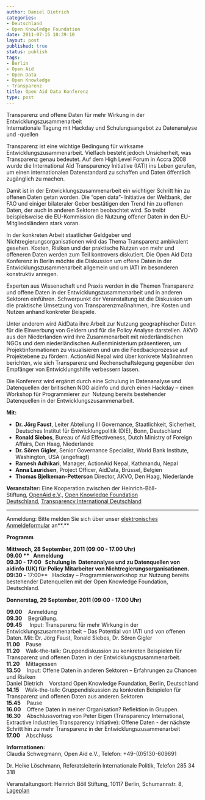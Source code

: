 ```yaml
---
author: Daniel Dietrich
categories:
- Deutschland
- Open Knowledge Foundation
date: 2011-07-15 10:39:10
layout: post
published: true
status: publish
tags:
- Berlin
- Open Aid
- Open Data
- Open Knowledge
- Transparenz
title: Open Aid Data Konferenz
type: post
---
```


Transparenz und offene Daten für mehr Wirkung in der Entwicklungszusammenarbeit  
Internationale Tagung mit Hackday und Schulungsangebot zu Datenanalyse und -quellen

Transparenz ist eine wichtige Bedingung für wirksame Entwicklungszusammenarbeit. Vielfach besteht jedoch Unsicherheit, was Transparenz genau bedeutet. Auf dem High Level Forum in Accra 2008 wurde die International Aid Transparency Initiative (IATI) ins Leben gerufen, um einen internationalen Datenstandard zu schaffen und Daten öffentlich zugänglich zu machen.

Damit ist in der Entwicklungszusammenarbeit ein wichtiger Schritt hin zu offenen Daten getan worden. Die “open data”- Initiative der Weltbank, der FAO und einiger bilateraler Geber bestätigen den Trend hin zu offenen Daten, der auch in anderen Sektoren beobachtet wird. So treibt beispielsweise die EU-Kommission die Nutzung offener Daten in den EU-Mitgliedsländern stark voran.

In der konkreten Arbeit staatlicher Geldgeber und Nichtregierungsorganisationen wird das Thema Transparenz ambivalent gesehen. Kosten, Risiken und der praktische Nutzen von mehr und offeneren Daten werden zum Teil kontrovers diskutiert. Die Open Aid Data Konferenz in Berlin möchte die Diskussion um offene Daten in der Entwicklungszusammenarbeit allgemein und um IATI im besonderen konstruktiv anregen.

Experten aus Wissenschaft und Praxis werden in die Themen Transparenz und offene Daten in der Entwicklungszusammenarbeit und in anderen Sektoren einführen. Schwerpunkt der Veranstaltung ist die Diskussion um die praktische Umsetzung von Transparenzmaßnahmen, ihre Kosten und Nutzen anhand konkreter Beispiele.

Unter anderem wird AidData ihre Arbeit zur Nutzung geographischer Daten für die Einwerbung von Geldern und für die Policy Analyse darstellen. AKVO aus den Niederlanden wird ihre Zusammenarbeit mit niederländischen NGOs und dem niederländischen Außenministerium präsentieren, um Projektinformationen zu visualisieren und um die Feedbackprozesse auf Projektebene zu fördern. ActionAid Nepal wird über konkrete Maßnahmen berichten, wie sich Transparenz und Rechenschaftslegung gegenüber den Empfänger von Entwicklungshilfe verbessern lassen.

Die Konferenz wird ergänzt durch eine Schulung in Datenanalyse und Datenquellen der britischen NGO aidinfo und durch einen Hackday – einen Workshop für Programmierer zur  Nutzung bereits bestehender Datenquellen in der Entwicklungszusammenarbeit.

**Mit:**

* **Dr. Jörg Faust**, Leiter Abteilung III Governance, Staatlichkeit, Sicherheit, Deutsches Institut für Entwicklungpolitik (DIE), Bonn, Deutschland  
* **Ronald Siebes**, Bureau of Aid Effectiveness, Dutch Ministry of Foreign Affairs, Den Haag, Niederlande  
* **Dr. Sören Gigler**, Senior Governance Specialist, World Bank Institute, Washington, USA (angefragt)  
* **Ramesh Adhikari**, Manager, ActionAid Nepal, Kathmandu, Nepal  
* **Anna Lauridsen**, Project Officer, AidData, Brüssel, Belgien  
* **Thomas Bjelkeman-Petterson** Director, AKVO, Den Haag, Niederlande

**Veranstalter:** Eine Kooperation zwischen der Heinrich-Böll-Stiftung, [OpenAid e.V](http://www.openaid.de/)., [Open Knowledge Foundation Deutschland](http://okfn.de/), [Transparency International Deutschland](http://transparency.de/)  
****

Anmeldung: Bitte melden Sie sich über unser [elektronisches Anmeldeformular](http://www.boell.de/calendar/VA-genform-de.aspx?evtid=10058&returnurl=/index.html) an**.**

**Programm**

**Mittwoch, 28 September, 2011 (09:00 - 17.00 Uhr)**  
**09.00 **   Anmeldung  
**09.30 - 17:00**   Schulung in  Datenanalyse und zu Datenquellen von aidinfo (UK) für Policy Mitarbeiter von Nichtregierungsorganisationen.  
**09:30** -** 17:00**   Hackday – Programmierworkshop zur Nutzung bereits bestehender Datenquellen mit der Open Knowledge Foundation, Deutschland.

**Donnerstag, 29 September, 2011 (09:00 - 17.00 Uhr)**

**09.00**    Anmeldung  
**09.30**    Begrüßung.  
**09.45**     Input: Transparenz für mehr Wirkung in der Entwicklungszusammenarbeit – Das Potential von IATI und von offenen Daten. Mit: Dr. Jörg Faust, Ronald Siebes, Dr. Sören Gigler  
**11.00**    Pause  
**11.20**    Walk-the-talk: Gruppendiskussion zu konkreten Beispielen für Transparenz und offenen Daten in der Entwicklungszusammenarbeit.  
**11.20**    Mittagessen  
**13.50**    Input: Offene Daten in anderen Sektoren – Erfahrungen zu Chancen und Risiken  
Daniel Dietrich    Vorstand Open Knowledge Foundation, Berlin, Deutschland  
**14.15**    Walk-the-talk: Gruppendiskussion zu konkreten Beispielen für Transparenz und offenen Daten aus anderen Sektoren  
**15.45**    Pause  
**16.00**    Offene Daten in meiner Organisation? Reflektion in Gruppen.  
**16.30**    Abschlussvortrag von Peter Eigen (Transparency International, Extractive Industries Transparency Initiative): Offene Daten - der nächste Schritt hin zu mehr Transparenz in der Entwicklungszusammenarbeit  
**17.00**    Abschluss

**Informationen:**  
Claudia Schwegmann, Open Aid e.V., Telefon: +49-(0)5130-609691

Dr. Heike Löschmann, Referatsleiterin Internationale Politik, Telefon 285 34 318

Veranstaltungsort: Heinrich Böll Stiftung, 10117 Berlin, Schumannstr. 8, [Lageplan](http://www.openstreetmap.de/karte.html?zoom=17&lat=52.52234&lon=13.38422&layers=B0&mlat=52.5238&mlon=13.3828)